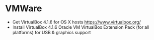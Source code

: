 VMWare
======

* Get VirtualBox 4.1.6 for OS X hosts https://www.virtualbox.org/
* Install VirtualBox 4.1.6 Oracle VM VirtualBox Extension Pack (for all platforms) for USB & graphics support